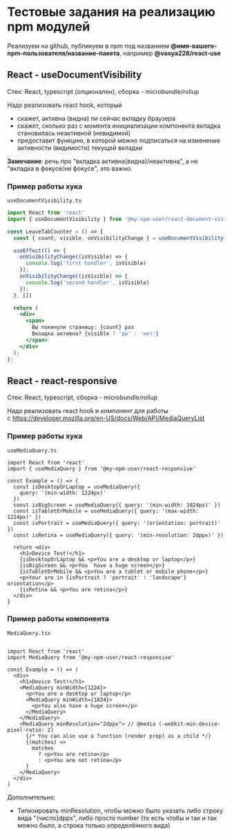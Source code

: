 # Тестовые задания на реализацию npm модулей

Реализуем на github, публикуем в npm под названием **@имя-вашего-npm-пользователя/название-пакета**, например **@vasya228/react-use**

## React - useDocumentVisibility

Стек: React, typescript (опционален), сборка - microbundle/rollup

Надо реализовать react hook, который
- скажет, активна (видна) ли сейчас вкладку браузера
- скажет, сколько раз с момента инициализации компонента вкладка становилась неактивной (невидимой)
- предоставит функцию, в которой можно подписаться на изменение активности (видимости) текущей вкладки

**Замечание**: речь про "вкладка активна(видна)/неактивна", а не "вкладка в фокусе/не фокусе", это важно.

### Пример работы хука

`useDocumentVisibility.ts`

```jsx
import React from 'react'
import { useDocumentVisibility } from '@my-npm-user/react-document-visibility'

const LeaveTabCounter = () => {
  const { count, visible, onVisibilityChange } = useDocumentVisibility();

  useEffect(() => {
    onVisibilityChange((isVisible) => {
      console.log('first handler', isVisible)
    });
    onVisibilityChange((isVisible) => {
      console.log('second handler', isVisible)
    });
  }, [])

  return (
    <div>
      <span>
        Вы покинули страницу: {count} раз
        Вкладка активна? {visible ? 'да' : 'нет'}
      </span>
    </div>
  );
};
```

## React - react-responsive

Стек: React, typescript, сборка - microbundle/rollup

Надо реализовать react hook и компонент для работы с https://developer.mozilla.org/en-US/docs/Web/API/MediaQueryList

### Пример работы хука

`useMediaQuery.ts`

```tsx
import React from 'react'
import { useMediaQuery } from '@my-npm-user/react-responsive'

const Example = () => {
  const isDesktopOrLaptop = useMediaQuery({
    query: '(min-width: 1224px)'
  })
  const isBigScreen = useMediaQuery({ query: '(min-width: 1824px)' })
  const isTabletOrMobile = useMediaQuery({ query: '(max-width: 1224px)' })
  const isPortrait = useMediaQuery({ query: '(orientation: portrait)' })
  const isRetina = useMediaQuery({ query: '(min-resolution: 2dppx)' })

  return <div>
    <h1>Device Test!</h1>
    {isDesktopOrLaptop && <p>You are a desktop or laptop</p>}
    {isBigScreen && <p>You  have a huge screen</p>}
    {isTabletOrMobile && <p>You are a tablet or mobile phone</p>}
    <p>Your are in {isPortrait ? 'portrait' : 'landscape'} orientation</p>
    {isRetina && <p>You are retina</p>}
  </div>
}
```

### Пример работы компонента

`MediaQuery.tsx`

```tsx

import React from 'react'
import MediaQuery from '@my-npm-user/react-responsive'

const Example = () => (
  <div>
    <h1>Device Test!</h1>
    <MediaQuery minWidth={1224}>
      <p>You are a desktop or laptop</p>
      <MediaQuery minWidth={1824}>
        <p>You also have a huge screen</p>
      </MediaQuery>
    </MediaQuery>
    <MediaQuery minResolution="2dppx"> // @media (-webkit-min-device-pixel-ratio: 2)
      {/* You can also use a function (render prop) as a child */}
      {(matches) =>
        matches
          ? <p>You are retina</p>
          : <p>You are not retina</p>
      }
    </MediaQuery>
  </div>
)
```

Дополнительно:
- Типизировать minResolution, чтобы можно было указать либо строку вида "{число}dppx", либо просто number (то есть чтобы и так и так можно было, а строка только определённого вида)
